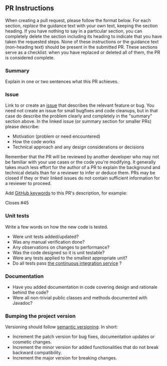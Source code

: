 [//]: # (Adapted from https://github.com/opentripplanner/OpenTripPlanner/blob/dev-2.x/.github/pull_request_template.md)

## PR Instructions

When creating a pull request, please follow the format below. For each section, *replace* the
guidance text with your own text, keeping the section heading. If you have nothing to say in a
particular section, you can completely delete the section including its heading to indicate that you
have taken the requested steps. None of these instructions or the guidance text (non-heading text)
should be present in the submitted PR. These sections serve as a checklist: when you have replaced
or deleted all of them, the PR is considered complete.

### Summary

Explain in one or two sentences what this PR achieves.

### Issue

Link to or create an [issue](https://github.com/entur/netex-validator-java/issues) that
describes the relevant feature or bug. You need not create an issue for small bugfixes and code
cleanups, but in that case do describe the problem clearly and completely in the "summary" section
above. In the linked issue (or summary section for smaller PRs) please describe:

- Motivation (problem or need encountered)
- How the code works
- Technical approach and any design considerations or decisions

Remember that the PR will be reviewed by another developer who may not be familiar with your use
cases or the code you're modifying. It generally takes much less effort for the author of a PR to
explain the background and technical details than for a reviewer to infer or deduce them. PRs may be
closed if they or their linked issues do not contain sufficient information for a reviewer to
proceed.

Add [GitHub keywords](https://help.github.com/articles/closing-issues-using-keywords/) to this PR's
description, for example:

Closes #45

### Unit tests

Write a few words on how the new code is tested.

- Were unit tests added/updated?
- Was any manual verification done?
- Any observations on changes to performance?
- Was the code designed so it is unit testable?
- Were any tests applied to the smallest appropriate unit?
- Do all tests
  pass [the continuous integration service](https://github.com/entur/netex-validator-java/actions)
  ?

### Documentation

- Have you added documentation in code covering design and rationale behind the code?
- Were all non-trivial public classes and methods documented with Javadoc?

### Bumping the project version

Versioning should follow [semantic versioning](https://semver.org/).
In short:
- Increment the patch version for bug fixes, documentation updates or cosmetic changes.
- Increment the minor version for added functionalities that do not break backward compatibility.
- Increment the major version for breaking changes.


